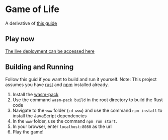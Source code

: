 # Game of Life
A derivative of [this guide](https://rustwasm.github.io/book/game-of-life)

## Play now
[The live deployment can be accessed here ](https://www.timlucca.dev/game-of-life/)

## Building and Running
Follow this guid if you want to build and run it yourself.
Note: This project assumes you have [rust](https://www.rust-lang.org/tools/install) and [npm](https://www.npmjs.com/get-npm) installed already.

1. Install the [wasm-pack](https://rustwasm.github.io/wasm-pack/installer/)
2. Use the command `wasm-pack build` in the root directory to build the Rust code
3. Navigate to the `www` folder (`cd www`) and use the command `npm install` to install the JavaScript dependencies
4. In the `www` folder, use the command `npm run start`.
5. In your browser, enter `localhost:8080` as the url
6. Play the game!